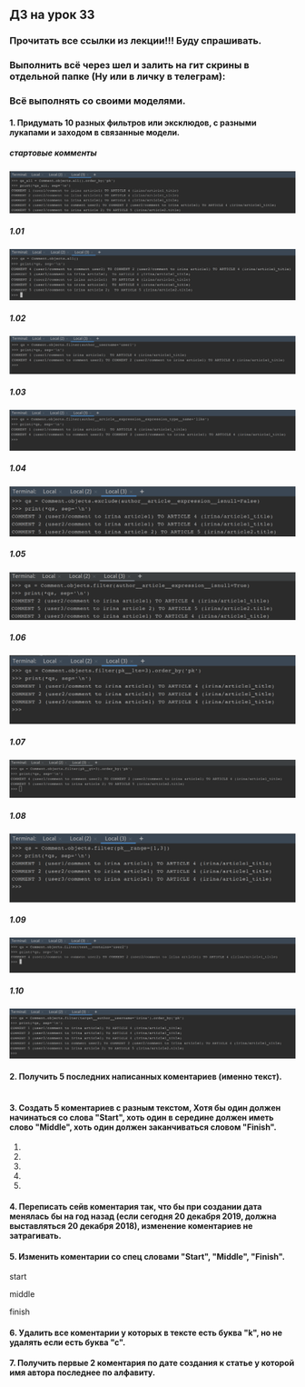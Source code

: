## ДЗ на урок 33

### Прочитать все ссылки из лекции!!! Буду спрашивать.

### Выполнить всё через шел и залить на гит скрины в отдельной папке (Ну или в личку в телеграм):

### Всё выполнять со своими моделями.

#### 1. Придумать 10 разных фильтров или эксклюдов, с разными лукапами и заходом в связанные модели.

##### стартовые комменты

![](static/img/lsn36_task_01_00.png)

##### 1.01 

![](static/img/lsn36_task_01_01.png)

##### 1.02

![](static/img/lsn36_task_01_02.png)

##### 1.03

![](static/img/lsn36_task_01_03.png)

##### 1.04

![](static/img/lsn36_task_01_04.png)

##### 1.05 

![](static/img/lsn36_task_01_05.png)

##### 1.06 

![](static/img/lsn36_task_01_06.png)

##### 1.07 

![](static/img/lsn36_task_01_07.png)

##### 1.08 

![](static/img/lsn36_task_01_08.png)

##### 1.09 

![](static/img/lsn36_task_01_09.png)

##### 1.10

![](static/img/lsn36_task_01_10.png)

#### 2. Получить 5 последних написанных коментариев (именно текст).

```

```

#### 3. Создать 5 коментариев с разным текстом, Хотя бы один должен начинаться со слова "Start", хоть один в середине должен иметь слово "Middle", хоть один должен заканчиваться словом "Finish".

1.
2.
3.
4.
5.


#### 4. Переписать сейв коментария так, что бы при создании дата менялась бы на год назад (если сегодня 20 декабря 2019, должна выставляться 20 декабря 2018), изменение коментариев не затрагивать.

#### 5. Изменить коментарии со спец словами "Start", "Middle", "Finish".

start

middle

finish


#### 6. Удалить все коментарии у которых в тексте есть буква "k", но не удалять если есть буква "с".

#### 7. Получить первые 2 коментария по дате создания к статье у которой имя автора последнее по алфавиту.